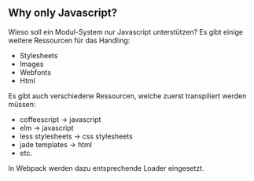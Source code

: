 ## Why only Javascript?

Wieso soll ein Modul-System nur Javascript unterstützen? Es gibt einige weitere Ressourcen für das Handling:

* Stylesheets
* Images
* Webfonts
* Html

Es gibt auch verschiedene Ressourcen, welche zuerst transpiliert werden müssen:

* coffeescript -> javascript
* elm -> javascript
* less stylesheets -> css stylesheets
* jade templates -> html
* etc.

In Webpack werden dazu entsprechende Loader eingesetzt.
